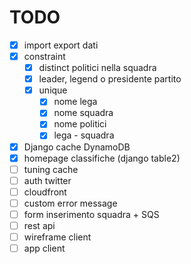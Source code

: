 # TODO

- [x] import export dati
- [x] constraint
  - [x] distinct politici nella squadra
  - [x] leader, legend o presidente partito
  - [x] unique 
    - [x] nome lega 
    - [x] nome squadra 
    - [x] nome politici  
    - [x] lega - squadra
- [x] Django cache DynamoDB
- [x] homepage classifiche (django table2)
- [ ] tuning cache
- [ ] auth twitter
- [ ] cloudfront
- [ ] custom error message
- [ ] form inserimento squadra + SQS
- [ ] rest api
- [ ] wireframe client
- [ ] app client